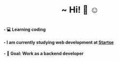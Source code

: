 <h1 align="center"> ~ Hi! 👋 ☺️ <h1/>

#### - 💻 Learning coding
  
#### - I am currently studying web development at <a target="_blank" href="https://www.startse.com/en">Startse </a>
  
#### - :dart: Goal: Work as a backend developer
